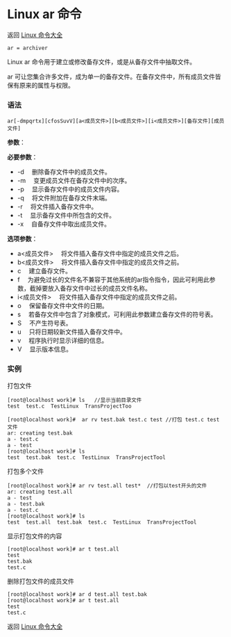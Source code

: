 # Linux ar 命令

返回 [Linux 命令大全](https://ahuang007.github.com/Linux-Command)

`ar = archiver`

Linux ar 命令用于建立或修改备存文件，或是从备存文件中抽取文件。

ar 可让您集合许多文件，成为单一的备存文件。在备存文件中，所有成员文件皆保有原来的属性与权限。

### 语法

```
ar[-dmpqrtx][cfosSuvV][a<成员文件>][b<成员文件>][i<成员文件>][备存文件][成员文件]
```

**参数**：

**必要参数**：

- -d 　删除备存文件中的成员文件。
- -m 　变更成员文件在备存文件中的次序。
- -p 　显示备存文件中的成员文件内容。
- -q 　将文件附加在备存文件末端。
- -r 　将文件插入备存文件中。
- -t 　显示备存文件中所包含的文件。
- -x 　自备存文件中取出成员文件。

**选项参数**：

- a<成员文件> 　将文件插入备存文件中指定的成员文件之后。
- b<成员文件> 　将文件插入备存文件中指定的成员文件之前。
- c 　建立备存文件。
- f 　为避免过长的文件名不兼容于其他系统的ar指令指令，因此可利用此参数，截掉要放入备存文件中过长的成员文件名称。
- i<成员文件> 　将文件插入备存文件中指定的成员文件之前。
- o 　保留备存文件中文件的日期。
- s 　若备存文件中包含了对象模式，可利用此参数建立备存文件的符号表。
- S 　不产生符号表。
- u 　只将日期较新文件插入备存文件中。
- v 　程序执行时显示详细的信息。
- V 　显示版本信息。

### 实例

打包文件

```
[root@localhost work]# ls   //显示当前目录文件   
test  test.c  TestLinux  TransProjectToo

[root@localhost work]#  ar rv test.bak test.c test //打包 test.c test 文件 
ar: creating test.bak
a - test.c
a - test
[root@localhost work]# ls
test  test.bak  test.c  TestLinux  TransProjectTool
```

打包多个文件

```
[root@localhost work]# ar rv test.all test*  //打包以test开头的文件  
ar: creating test.all
a - test
a - test.bak
a - test.c
[root@localhost work]# ls
test  test.all  test.bak  test.c  TestLinux  TransProjectTool
```

显示打包文件的内容

```
[root@localhost work]# ar t test.all 
test
test.bak
test.c
```

删除打包文件的成员文件

```
[root@localhost work]# ar d test.all test.bak
[root@localhost work]# ar t test.all
test
test.c
```

返回 [Linux 命令大全](https://ahuang007.github.com/Linux-Command)